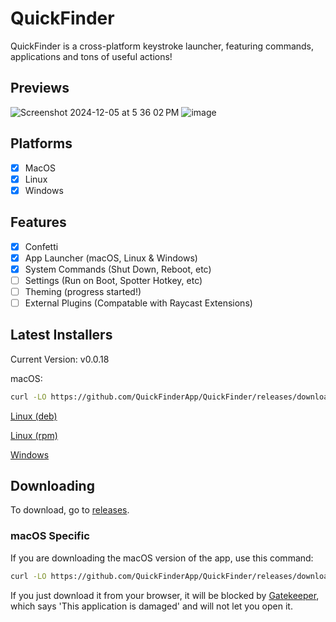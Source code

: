 # QuickFinder

QuickFinder is a cross-platform keystroke launcher, featuring commands, applications and tons of useful actions!

## Previews

![Screenshot 2024-12-05 at 5 36 02 PM](https://github.com/user-attachments/assets/e00d8b6a-f9b8-4025-a3cb-e9cf352aa476)
![image](https://github.com/user-attachments/assets/b8ec276f-0b1c-4a95-9ceb-0858bfe8a1fb)

## Platforms

- [x] MacOS
- [x] Linux
- [x] Windows

## Features

- [x] Confetti
- [x] App Launcher (macOS, Linux & Windows)
- [x] System Commands (Shut Down, Reboot, etc)
- [ ] Settings (Run on Boot, Spotter Hotkey, etc)
- [ ] Theming (progress started!)
- [ ] External Plugins (Compatable with Raycast Extensions)

## Latest Installers

Current Version: v0.0.18

macOS:

```bash
curl -LO https://github.com/QuickFinderApp/QuickFinder/releases/download/v0.0.19/quickfinder-macos.dmg
```

[Linux (deb)](https://github.com/QuickFinderApp/QuickFinder/releases/download/v0.0.19/quick-finder-amd64-installer.deb)

[Linux (rpm)](https://github.com/QuickFinderApp/QuickFinder/releases/download/v0.0.19/quick-finder-x86_64-installer.rpm)

[Windows](https://github.com/QuickFinderApp/QuickFinder/releases/download/v0.0.19/quickfinder-windows-installer.exe)

## Downloading

To download, go to [releases](https://github.com/QuickFinderApp/QuickFinder/releases).

### macOS Specific

If you are downloading the macOS version of the app, use this command:

```bash
curl -LO https://github.com/QuickFinderApp/QuickFinder/releases/download/<release>/quickfinder-macos.dmg
```

If you just download it from your browser, it will be blocked by [Gatekeeper](https://disable-gatekeeper.github.io/), which says 'This application is damaged' and will not let you open it.
